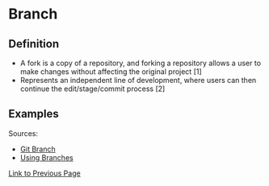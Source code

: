 # Branch

## Definition

* A fork is a copy of a repository, and forking a repository allows a user to make changes without affecting the original project [1]
* Represents an independent line of development, where users can then continue the edit/stage/commit process [2]

## Examples


Sources:
* [Git Branch](https://www.git-tower.com/learn/git/commands/git-branch)
* [Using Branches](https://www.atlassian.com/git/tutorials/using-branches)

[Link to Previous Page](/terms.md) 


